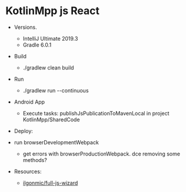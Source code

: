 KotlinMpp js React
=======================
* Versions.
    * IntelliJ Ultimate 2019.3
    * Gradle 6.0.1
    
* Build
    * ./gradlew clean build
    
* Run
    * ./gradlew run --continuous

* Android App
    * Execute tasks: publishJsPublicationToMavenLocal in project KotlinMpp/SharedCode


* Deploy:
* run browserDevelopmentWebpack
    * get errors with browserProductionWebpack. dce removing some methods?


* Resources: 
    * [ilgonmic/full-js-wizard](https://github.com/ilgonmic/full-js-wizard)

